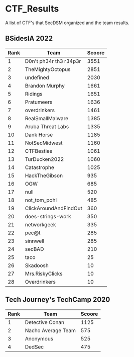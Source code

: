 # CTF_Results
A list of CTF's that SecDSM organized and the team results.

## BSidesIA 2022
|Rank|Team|Scoore|
|----|----|------|
|1|D0n't ph34r th3 r34p3r|3551|
|2|TheMightyOctopus|2851|
|3|undefined|2030|
|4|Brandon Murphy|1661|
|5|Ridings|1651|
|6|Pratumeers|1636|
|7|overdrinkers|1461|
|8|RealSmallMalware|1385|
|9|Aruba Threat Labs|1335|
|10|Dank Horse|1185|
|11|NotSecMidwest|1160|
|12|CTFBesties|1061|
|13|TurDucken2022|1060|
|14|Catastrophe|1025|
|15|HackTheGibson|935|
|16|OGW|685|
|17|null|520|
|18|not_tom_pohl|485|
|19|ClickAroundAndFindOut|360|
|20|does-strings-work|350|
|21|networkgeek|335|
|22|pec@t|285|
|23|sinnwell|285|
|24|secBAD|210|
|25|taco|25|
|26|Skadoosh|10|
|27|Mrs.RiskyClicks|10|
|28|Overdrinkers|10|

## Tech Journey's TechCamp 2020

|Rank|Team|Scoore|
|----|----|------|
|1|Detective Conan|1125|
|2|Nacho Average Team|575|
|3|Anonymous|525|
|4|DedSec|475|
